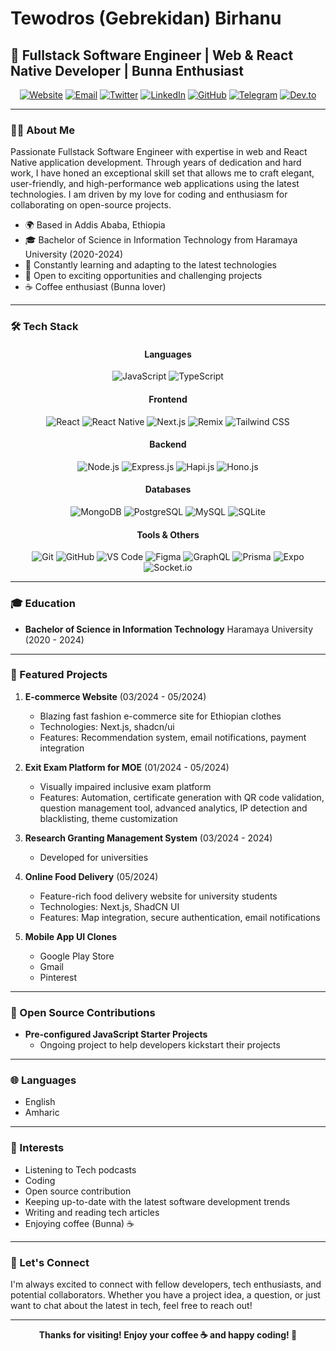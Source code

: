 # Tewodros (Gebrekidan) Birhanu

## 🚀 Fullstack Software Engineer | Web & React Native Developer | Bunna Enthusiast

<div align="center">
  <a href="http://onesamket.com" target="_blank" rel="noreferrer noopener"><img src="https://img.shields.io/badge/Website-onesamket.com-blue?style=for-the-badge&logo=google-chrome&logoColor=white" alt="Website" /></a>
  <a href="mailto:onesamket@gmail.com" target="_blank" rel="noreferrer noopener"><img src="https://img.shields.io/badge/Email-onesamket@gmail.com-red?style=for-the-badge&logo=gmail&logoColor=white" alt="Email" /></a>
  <a href="https://twitter.com/onesamket" target="_blank" rel="noreferrer noopener"><img src="https://img.shields.io/badge/Twitter-@onesamket-1DA1F2?style=for-the-badge&logo=twitter&logoColor=white" alt="Twitter" /></a>
  <a href="https://www.linkedin.com/in/ln-onesamket/" target="_blank" rel="noreferrer noopener"><img src="https://img.shields.io/badge/LinkedIn-onesamket-0077B5?style=for-the-badge&logo=linkedin&logoColor=white" alt="LinkedIn" /></a>
  <a href="https://github.com/onesamket" target="_blank" rel="noreferrer noopener"><img src="https://img.shields.io/badge/GitHub-onesamket-181717?style=for-the-badge&logo=github&logoColor=white" alt="GitHub" /></a>
  <a href="https://t.me/onesamket" target="_blank" rel="noreferrer noopener"><img src="https://img.shields.io/badge/Telegram-onesamket-2CA5E0?style=for-the-badge&logo=telegram&logoColor=white" alt="Telegram" /></a>
  <a href="https://dev.to/onesamket_dev" target="_blank" rel="noreferrer noopener"><img src="https://img.shields.io/badge/dev.to-onesamket__dev-0A0A0A?style=for-the-badge&logo=dev.to&logoColor=white" alt="Dev.to" /></a>
</div>

---

### 👨‍💻 About Me

Passionate Fullstack Software Engineer with expertise in web and React Native application development. Through years of dedication and hard work, I have honed an exceptional skill set that allows me to craft elegant, user-friendly, and high-performance web applications using the latest technologies. I am driven by my love for coding and enthusiasm for collaborating on open-source projects.

- 🌍 Based in Addis Ababa, Ethiopia
- 🎓 Bachelor of Science in Information Technology from Haramaya University (2020-2024)
- 🚀 Constantly learning and adapting to the latest technologies
- 💼 Open to exciting opportunities and challenging projects
- ☕ Coffee enthusiast (Bunna lover)

---

### 🛠 Tech Stack

<div align="center">

#### Languages
![JavaScript](https://img.shields.io/badge/JavaScript-F7DF1E?style=for-the-badge&logo=javascript&logoColor=black)
![TypeScript](https://img.shields.io/badge/TypeScript-007ACC?style=for-the-badge&logo=typescript&logoColor=white)

#### Frontend
![React](https://img.shields.io/badge/React-20232A?style=for-the-badge&logo=react&logoColor=61DAFB)
![React Native](https://img.shields.io/badge/React_Native-20232A?style=for-the-badge&logo=react&logoColor=61DAFB)
![Next.js](https://img.shields.io/badge/Next.js-000000?style=for-the-badge&logo=next.js&logoColor=white)
![Remix](https://img.shields.io/badge/Remix-000000?style=for-the-badge&logo=remix&logoColor=white)
![Tailwind CSS](https://img.shields.io/badge/Tailwind_CSS-38B2AC?style=for-the-badge&logo=tailwind-css&logoColor=white)

#### Backend
![Node.js](https://img.shields.io/badge/Node.js-43853D?style=for-the-badge&logo=node.js&logoColor=white)
![Express.js](https://img.shields.io/badge/Express.js-404D59?style=for-the-badge)
![Hapi.js](https://img.shields.io/badge/Hapi.js-404D59?style=for-the-badge)
![Hono.js](https://img.shields.io/badge/Hono.js-FF3E00?style=for-the-badge)

#### Databases
![MongoDB](https://img.shields.io/badge/MongoDB-4EA94B?style=for-the-badge&logo=mongodb&logoColor=white)
![PostgreSQL](https://img.shields.io/badge/PostgreSQL-316192?style=for-the-badge&logo=postgresql&logoColor=white)
![MySQL](https://img.shields.io/badge/MySQL-4479A1?style=for-the-badge&logo=mysql&logoColor=white)
![SQLite](https://img.shields.io/badge/SQLite-07405E?style=for-the-badge&logo=sqlite&logoColor=white)

#### Tools & Others
![Git](https://img.shields.io/badge/Git-F05032?style=for-the-badge&logo=git&logoColor=white)
![GitHub](https://img.shields.io/badge/GitHub-100000?style=for-the-badge&logo=github&logoColor=white)
![VS Code](https://img.shields.io/badge/VS_Code-007ACC?style=for-the-badge&logo=visual-studio-code&logoColor=white)
![Figma](https://img.shields.io/badge/Figma-F24E1E?style=for-the-badge&logo=figma&logoColor=white)
![GraphQL](https://img.shields.io/badge/GraphQL-E10098?style=for-the-badge&logo=graphql&logoColor=white)
![Prisma](https://img.shields.io/badge/Prisma-2D3748?style=for-the-badge&logo=prisma&logoColor=white)
![Expo](https://img.shields.io/badge/Expo-000020?style=for-the-badge&logo=expo&logoColor=white)
![Socket.io](https://img.shields.io/badge/Socket.io-010101?style=for-the-badge&logo=socket.io&logoColor=white)

</div>

---

### 🎓 Education

- **Bachelor of Science in Information Technology**
  Haramaya University (2020 - 2024)
---

### 💼 Featured Projects

1. **E-commerce Website** (03/2024 - 05/2024)
   - Blazing fast fashion e-commerce site for Ethiopian clothes
   - Technologies: Next.js, shadcn/ui
   - Features: Recommendation system, email notifications, payment integration

2. **Exit Exam Platform for MOE** (01/2024 - 05/2024)
   - Visually impaired inclusive exam platform
   - Features: Automation, certificate generation with QR code validation, question management tool, advanced analytics, IP detection and blacklisting, theme customization

3. **Research Granting Management System** (03/2024 - 2024)
   - Developed for universities

4. **Online Food Delivery** (05/2024)
   - Feature-rich food delivery website for university students
   - Technologies: Next.js, ShadCN UI
   - Features: Map integration, secure authentication, email notifications

5. **Mobile App UI Clones**
   - Google Play Store
   - Gmail
   - Pinterest

---

### 🌟 Open Source Contributions

- **Pre-configured JavaScript Starter Projects**
  - Ongoing project to help developers kickstart their projects

---


### 🌐 Languages

- English
- Amharic

---

### 🎯 Interests

- Listening to Tech podcasts
- Coding
- Open source contribution
- Keeping up-to-date with the latest software development trends
- Writing and reading tech articles
- Enjoying coffee (Bunna) ☕

---

### 🤝 Let's Connect

I'm always excited to connect with fellow developers, tech enthusiasts, and potential collaborators. Whether you have a project idea, a question, or just want to chat about the latest in tech, feel free to reach out!

---

<div align="center">

**Thanks for visiting! Enjoy your coffee ☕ and happy coding! 🚀**

</div>
